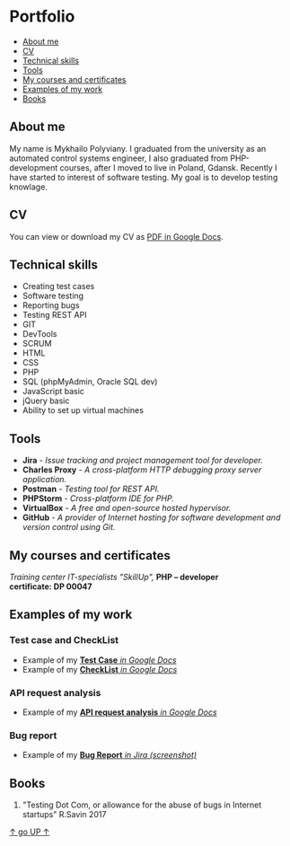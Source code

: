 # Portfolio

- [About me](https://github.com/MishaPoliv/portfolio#about-me)
- [CV](https://github.com/MishaPoliv/portfolio#cv)
- [Technical skills](https://github.com/MishaPoliv/portfolio#technical-skills) 
- [Tools](https://github.com/MishaPoliv/portfolio#tools)
- [My courses and certificates](https://github.com/MishaPoliv/portfolio#my-courses-and-certificates)
- [Examples of my work](https://github.com/MishaPoliv/portfolio#examples-of-my-work)
- [Books](https://github.com/MishaPoliv/portfolio#books)

## About me

My name is Mykhailo Polyviany. I graduated from the university as an automated control systems engineer, I also graduated from PHP-development courses, after I moved to live in Poland, Gdansk. Recently I have started to interest of software testing. My goal is to develop testing knowlage. 

## CV

You can view or download my CV as [PDF in Google Docs](https://drive.google.com/file/d/1kKuTfh_MqWK9hMAkk9myedkIKbUKV3Dw/view?usp=sharing).

## Technical skills

- Creating test cases
- Software testing
- Reporting bugs
- Testing REST API
- GIT
- DevTools
- SCRUM
- HTML
- CSS
- PHP
- SQL (phpMyAdmin, Oracle SQL dev)
- JavaScript basic
- jQuery basic
- Ability to set up virtual machines

## Tools

- **Jira** - *Issue tracking and project management tool for developer.*
- **Charles Proxy** - *A cross-platform HTTP debugging proxy server application.*
- **Postman** - *Testing tool for REST API.*
- **PHPStorm** - *Cross-platform IDE for PHP.*
- **VirtualBox** - *A free and open-source hosted hypervisor.*
- **GitHub** - *A provider of Internet hosting for software development and version control using Git.*

## My courses and certificates

*Training center IT-specialists "SkillUp",* **PHP – developer**<br>
**certificate: DP 00047**

## Examples of my work

### Test case and CheckList

- Example of my [**Test Case** *in Google Docs*](https://docs.google.com/spreadsheets/d/1951-beqg6YqAi1tmZGQ03POFUh1Pqa8Ogj4ZLsY_moc/edit?usp=sharing)<br>
- Example of my [**CheckList** *in Google Docs*](https://docs.google.com/spreadsheets/d/1XDKSxIMICXTyAA9DxrSlhcYRsA5M7FRnybKX0Gdj29M/edit?usp=sharing)

### API request analysis

- Example of my [**API request analysis** *in Google Docs*](https://docs.google.com/spreadsheets/d/1RtvVTa9IbWdCB3vwp3GbBvDf19U1elxoeq6PQq43TRI/edit?usp=sharing)

### Bug report

- Example of my [**Bug Report** *in Jira (screenshot)*](https://drive.google.com/file/d/1LgbSdHyrJaMUsHHvIgvUMwkA9psMtggd/view?usp=sharing)

## Books


1. "Testing Dot Com, or allowance for the abuse of bugs in Internet startups" R.Savin 2017


[↑ go UP ↑](https://github.com/MishaPoliv/portfolio#portfolio) 
